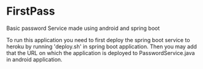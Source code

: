 # FirstPass
Basic password Service made using android and spring boot

To run this application you need to first deploy the spring boot service to heroku by running 'deploy.sh' in spring boot application.
Then you may add that the URL on which the application is deployed to PasswordService.java in android application.
